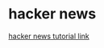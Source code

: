 # hacker news

[hacker news tutorial link](https://codeforgeek.com/2017/03/building-news-app-hacker-news-api-angular2/)

